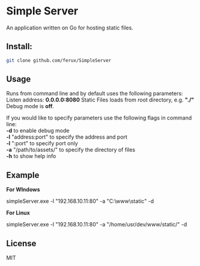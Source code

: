 # Simple Server
An application written on Go for hosting static files.

## Install:

```bash
git clone github.com/ferux/SimpleServer
```

## Usage

Runs from command line and by default uses the following parameters:
Listen address: **0.0.0.0:8080**
Static Files loads from root directory, e.g. **"./"**
Debug mode is **off**.

If you would like to specify parameters use the following flags in command line:<br/>
**-d** to enable debug mode<br/>
**-l** "address:port" to specify the address and port<br/>
**-l** ":port" to specify port only<br/>
**-a** "/path/to/assets/" to specify the directory of files<br/>
**-h** to show help info<br/>

## Example

**For WIndows**

simpleServer.exe -l "192.168.10.11:80" -a "C:\www\static\" -d

**For Linux**

simpleServer.exe -l "192.168.10.11:80" -a "/home/usr/dev/www/static/" -d

## License

MIT

